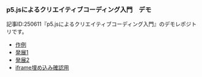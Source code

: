 ### p5.jsによるクリエイティブコーディング入門　デモ

記事ID:250611『p5.jsによるクリエイティブコーディング入門』のデモレポジトリです。
- [作例](https://ics-creative.github.io/250606_particles_and_lines/)
- [発展1](https://ics-creative.github.io/250606_particles_and_lines/alpha.html)
- [発展2](https://ics-creative.github.io/250606_particles_and_lines/small.html)
- [iframe埋め込み確認用](https://ics-creative.github.io/250606_particles_and_lines/iframe-test.html)